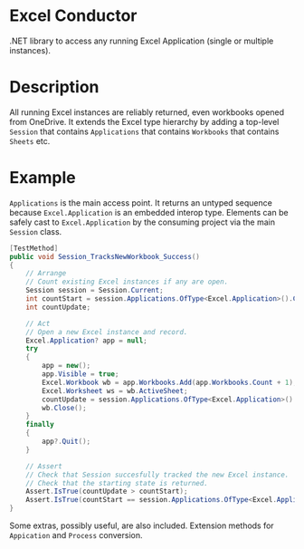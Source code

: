 # Excel Conductor
.NET library to access any running Excel Application (single or multiple instances).

# Description
All running Excel instances are reliably returned, even workbooks opened from OneDrive. It extends the Excel type hierarchy by adding a top-level `Session` that contains `Applications` that contains `Workbooks` that contains `Sheets` etc.

# Example
`Applications` is the main access point. It returns an untyped sequence because `Excel.Application` is an embedded interop type. Elements can be safely cast to `Excel.Application` by the consuming project via the main `Session` class.

````csharp
[TestMethod]
public void Session_TracksNewWorkbook_Success()
{
	// Arrange
	// Count existing Excel instances if any are open.
	Session session = Session.Current;
	int countStart = session.Applications.OfType<Excel.Application>().Count();
	int countUpdate;

	// Act
	// Open a new Excel instance and record.
	Excel.Application? app = null;
	try
	{
		app = new();
		app.Visible = true;
		Excel.Workbook wb = app.Workbooks.Add(app.Workbooks.Count + 1);
		Excel.Worksheet ws = wb.ActiveSheet;
		countUpdate = session.Applications.OfType<Excel.Application>().Count();
		wb.Close();
	}
	finally
	{
		app?.Quit();
	}

	// Assert
	// Check that Session succesfully tracked the new Excel instance.
	// Check that the starting state is returned.
	Assert.IsTrue(countUpdate > countStart);
	Assert.IsTrue(countStart == session.Applications.OfType<Excel.Application>().Count());
}
````
Some extras, possibly useful, are also included. Extension methods for `Appication` and `Process` conversion.
